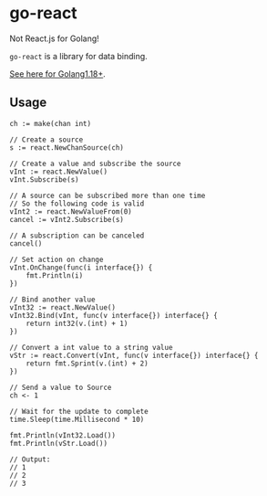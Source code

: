 # go-react

Not React.js for Golang!

`go-react` is a library for data binding.

[See here for Golang1.18+](https://github.com/Nomango/go-react).

## Usage

```golang
ch := make(chan int)

// Create a source
s := react.NewChanSource(ch)

// Create a value and subscribe the source
vInt := react.NewValue()
vInt.Subscribe(s)

// A source can be subscribed more than one time
// So the following code is valid
vInt2 := react.NewValueFrom(0)
cancel := vInt2.Subscribe(s)

// A subscription can be canceled
cancel()

// Set action on change
vInt.OnChange(func(i interface{}) {
    fmt.Println(i)
})

// Bind another value
vInt32 := react.NewValue()
vInt32.Bind(vInt, func(v interface{}) interface{} {
    return int32(v.(int) + 1)
})

// Convert a int value to a string value
vStr := react.Convert(vInt, func(v interface{}) interface{} {
    return fmt.Sprint(v.(int) + 2)
})

// Send a value to Source
ch <- 1

// Wait for the update to complete
time.Sleep(time.Millisecond * 10)

fmt.Println(vInt32.Load())
fmt.Println(vStr.Load())

// Output:
// 1
// 2
// 3
```
